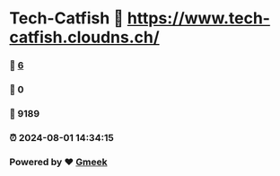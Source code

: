 # Tech-Catfish :link: https://www.tech-catfish.cloudns.ch/ 
### :page_facing_up: [6](https://www.tech-catfish.cloudns.ch//tag.html) 
### :speech_balloon: 0 
### :hibiscus: 9189 
### :alarm_clock: 2024-08-01 14:34:15 
### Powered by :heart: [Gmeek](https://github.com/Meekdai/Gmeek)
